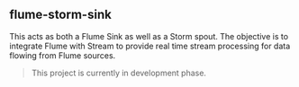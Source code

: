 ##  flume-storm-sink

This acts as both a Flume Sink as well as a Storm spout. The objective is to integrate Flume with Stream to provide real time stream processing for data flowing from Flume sources. 

> This project is currently in development phase.